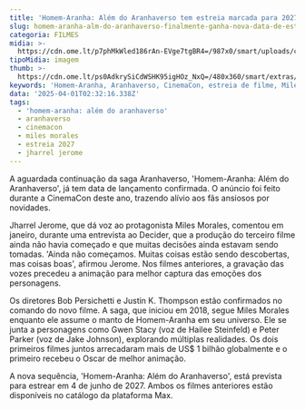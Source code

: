 ```yaml
---
title: 'Homem-Aranha: Além do Aranhaverso tem estreia marcada para 2027'
slug: homem-aranha-alm-do-aranhaverso-finalmente-ganha-nova-data-de-estreia
categoria: FILMES
midia: >-
  https://cdn.ome.lt/p7phMkWled186rAn-EVge7tgBR4=/987x0/smart/uploads/conteudo/fotos/OMELETE_CAPA_-_2025-03-18T124743.014.png
tipoMidia: imagem
thumb: >-
  https://cdn.ome.lt/ps0AdkrySiCdWSHK95igHOz_NxQ=/480x360/smart/extras/conteudos/omelete_THUMB_-_2025-03-18T124732.957.png
keywords: 'Homem-Aranha, Aranhaverso, CinemaCon, estreia de filme, Miles Morales'
data: '2025-04-01T02:32:16.338Z'
tags:
  - 'homem-aranha: além do aranhaverso'
  - aranhaverso
  - cinemacon
  - miles morales
  - estreia 2027
  - jharrel jerome
---
```


A aguardada continuação da saga Aranhaverso, 'Homem-Aranha: Além do Aranhaverso', já tem data de lançamento confirmada. O anúncio foi feito durante a CinemaCon deste ano, trazendo alívio aos fãs ansiosos por novidades.

Jharrel Jerome, que dá voz ao protagonista Miles Morales, comentou em janeiro, durante uma entrevista ao Decider, que a produção do terceiro filme ainda não havia começado e que muitas decisões ainda estavam sendo tomadas. 'Ainda não começamos. Muitas coisas estão sendo descobertas, mas coisas boas', afirmou Jerome. Nos filmes anteriores, a gravação das vozes precedeu a animação para melhor captura das emoções dos personagens.

Os diretores Bob Persichetti e Justin K. Thompson estão confirmados no comando do novo filme. A saga, que iniciou em 2018, segue Miles Morales enquanto ele assume o manto de Homem-Aranha em seu universo. Ele se junta a personagens como Gwen Stacy (voz de Hailee Steinfeld) e Peter Parker (voz de Jake Johnson), explorando múltiplas realidades. Os dois primeiros filmes juntos arrecadaram mais de US$ 1 bilhão globalmente e o primeiro recebeu o Oscar de melhor animação.

A nova sequência, 'Homem-Aranha: Além do Aranhaverso', está prevista para estrear em 4 de junho de 2027. Ambos os filmes anteriores estão disponíveis no catálogo da plataforma Max.

